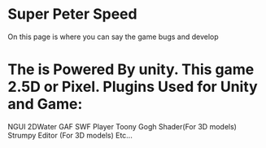 Super Peter Speed
=================
On this page is where you can say the game bugs and develop

The is Powered By unity.
This game 2.5D or Pixel.
Plugins Used for Unity and Game:
=============
NGUI
2DWater
GAF SWF Player
Toony Gogh Shader(For 3D models)
Strumpy Editor (For 3D models)
Etc...
